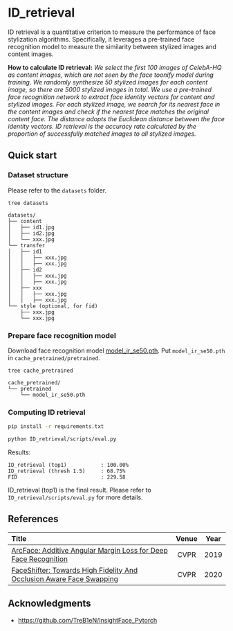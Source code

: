 # ID_retrieval

ID retrieval is a quantitative criterion to measure the performance of face stylization algorithms. Specifically, it leverages a pre-trained face recognition model to measure the similarity between stylized images and content images. 

**How to calculate ID retrieval:**
*We select the first 100 images of CelebA-HQ as content images, which are not seen by the face toonify model during training. We randomly synthesize 50 stylized images for each content image, so there are 5000 stylized images in total. We use a pre-trained face recognition network to extract face identity vectors for content and stylized images. For each stylized image, we search for its nearest face in the content images and check if the nearest face matches the original content face. The distance adopts the Euclidean distance between the face identity vectors. ID retrieval is the accuracy rate calculated by the proportion of successfully matched images to all stylized images.*

## Quick start

### Dataset structure

Please refer to the `datasets` folder.

```text
tree datasets

datasets/
├── content
│   ├── id1.jpg
│   ├── id2.jpg
│   └── xxx.jpg
└── transfer
│   ├── id1
│   │   ├── xxx.jpg
│   │   ├── xxx.jpg
│   ├── id2
│   │   ├── xxx.jpg
│   │   ├── xxx.jpg
│   ├── xxx
│   │   ├── xxx.jpg
│   │   ├── xxx.jpg
└── style (optional, for fid)
    ├── xxx.jpg
    └── xxx.jpg
```

### Prepare face recognition model

Download face recognition model [model_ir_se50.pth](https://github.com/TreB1eN/InsightFace_Pytorch#2-pretrained-models--performance).
Put `model_ir_se50.pth` in `cache_pretrained/pretrained`.

```text
tree cache_pretrained

cache_pretrained/
└── pretrained
    └── model_ir_se50.pth
```

### Computing ID retrieval

```bash
pip install -r requirements.txt

python ID_retrieval/scripts/eval.py

```
Results:
```text
ID_retrieval (top1)           : 100.00%
ID_retrieval (thresh 1.5)     : 68.75%
FID                           : 229.58

```
ID_retrieval (top1) is the final result. Please refer to `ID_retrieval/scripts/eval.py` for more details. 

## References


| Title                                                                         |         Venue         |  Year |
| :---------------------------------------------------------------------------- | :-------------------: |  :--: |
| [ArcFace: Additive Angular Margin Loss for Deep Face Recognition](http://arxiv.org/abs/1801.07698) | CVPR   | 2019 |
| [FaceShifter: Towards High Fidelity And Occlusion Aware Face Swapping](http://arxiv.org/abs/1912.13457) | CVPR   | 2020 |


## Acknowledgments

- https://github.com/TreB1eN/InsightFace_Pytorch